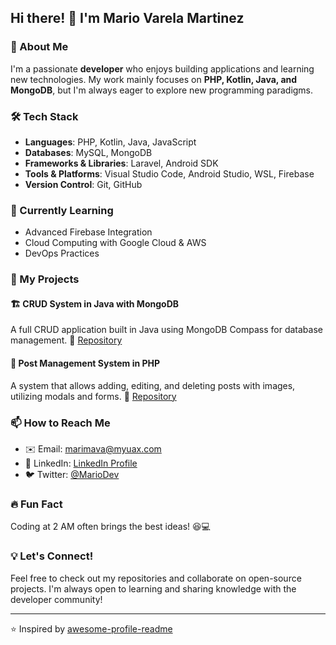 ## Hi there! 👋 I'm Mario Varela Martinez

### 🚀 About Me
I'm a passionate **developer** who enjoys building applications and learning new technologies. My work mainly focuses on **PHP, Kotlin, Java, and MongoDB**, but I'm always eager to explore new programming paradigms.

### 🛠 Tech Stack
- **Languages**: PHP, Kotlin, Java, JavaScript
- **Databases**: MySQL, MongoDB
- **Frameworks & Libraries**: Laravel, Android SDK
- **Tools & Platforms**: Visual Studio Code, Android Studio, WSL, Firebase
- **Version Control**: Git, GitHub

### 🌱 Currently Learning
- Advanced Firebase Integration
- Cloud Computing with Google Cloud & AWS
- DevOps Practices

### 📂 My Projects
#### 🏗 **CRUD System in Java with MongoDB**
A full CRUD application built in Java using MongoDB Compass for database management.
🔗 [Repository](#)

#### 📸 **Post Management System in PHP**
A system that allows adding, editing, and deleting posts with images, utilizing modals and forms.
🔗 [Repository](#)

### 📫 How to Reach Me
- ✉️ Email: marimava@myuax.com
- 💼 LinkedIn: [LinkedIn Profile](#)
- 🐦 Twitter: [@MarioDev](#)

### 🔥 Fun Fact
Coding at 2 AM often brings the best ideas! 😆💻

### 💡 Let's Connect!
Feel free to check out my repositories and collaborate on open-source projects. I'm always open to learning and sharing knowledge with the developer community!

---
⭐️ Inspired by [awesome-profile-readme](https://github.com/matiassingers/awesome-readme)

